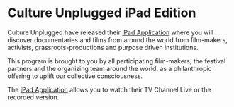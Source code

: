 # Culture Unplugged iPad Edition

Culture Unplugged have released their <a href="http://www.cultureunplugged.com/film_festival_TV/documentary_ipad/">iPad Application</a> where you will discover documentaries and films from around the world from film-makers, activists, grassroots-productions and purpose driven institutions.

This program is brought to you by all participating film-makers, the festival partners and the organizing team around the world, as a philanthropic offering to uplift our collective consciousness.

The <a href="http://www.cultureunplugged.com/film_festival_TV/documentary_ipad/">iPad Application</a> allows you to watch their TV Channel Live or the recorded version.
